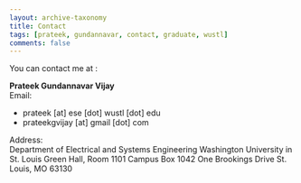 ```yaml
---
layout: archive-taxonomy
title: Contact
tags: [prateek, gundannavar, contact, graduate, wustl]
comments: false
---
```


You can contact me at :

**Prateek Gundannavar Vijay**  
Email:  

* prateek [at] ese [dot] wustl [dot] edu
* prateekgvijay [at] gmail [dot] com

Address:  
Department of Electrical and Systems Engineering
Washington University in St. Louis
Green Hall, Room 1101
Campus Box 1042
One Brookings Drive
St. Louis, MO 63130